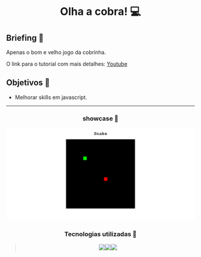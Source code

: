 <h1 align="center"> Olha a cobra! 💻 </h1>

## Briefing 📄

Apenas o bom e velho jogo da cobrinha.

O link para o tutorial com mais detalhes: [Youtube](https://youtu.be/baBq5GAL0_U)

<h2 align="left"> Objetivos 📌 </h2>

- Melhorar skills em javascript.

---

<h3 align="center"> showcase 📝 </h3>

<div height="590em"><img src="showcase.png"></div>

<h3 align="center"> Tecnologias utilizadas 🤖 </h3>

> <div align="center"><img src="https://img.shields.io/badge/HTML5-E34F26?style=for-the-badge&logo=html5&logoColor=white"><img src="https://img.shields.io/badge/CSS3-1572B6?style=for-the-badge&logo=css3&logoColor=white"><img src="https://img.shields.io/badge/JavaScript-323330?style=for-the-badge&logo=javascript&logoColor=F7DF1E"></div>
